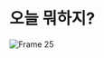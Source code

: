 # 오늘 뭐하지?
![Frame 25](https://github.com/iikkkkyy/todo_refactor/assets/99002135/fc0fd2c2-22b7-414c-822f-c93bc7298398)
